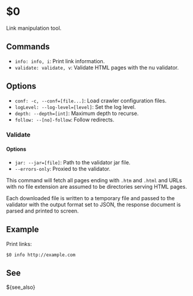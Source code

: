 $0
==

Link manipulation tool.

## Commands

* `info: info, i`: Print link information.
* `validate: validate, v`: Validate HTML pages with the nu validator.

## Options

* `conf: -c, --conf=[file...]`: Load crawler configuration files.
* `logLevel: --log-level=[level]`: Set the log level.
* `depth: --depth=[int]`: Maximum depth to recurse.
* `follow: --[no]-follow`: Follow redirects.

### Validate

#### Options

* `jar: --jar=[file]`: Path to the validator jar file.
* `--errors-only`: Proxied to the validator.

This command will fetch all pages ending with `.htm` and `.html` and URLs with no file extension are assumed to be directories serving HTML pages.

Each downloaded file is written to a temporary file and passed to the validator with the output format set to JSON, the response document is parsed and printed to screen.

## Example

Print links:

```
$0 info http://example.com
```

## See

${see_also}
